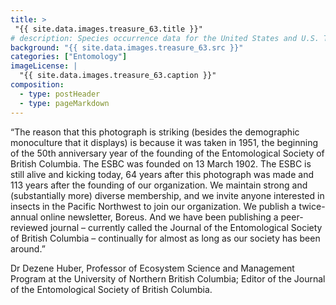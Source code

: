 ```yaml
---
title: >
 "{{ site.data.images.treasure_63.title }}"
# description: Species occurrence data for the United States and U.S. Territories.
background: "{{ site.data.images.treasure_63.src }}"
categories: ["Entomology"]
imageLicense: |
  "{{ site.data.images.treasure_63.caption }}"
composition:
  - type: postHeader
  - type: pageMarkdown
---
```


“The reason that this photograph is striking (besides the demographic monoculture that it displays) is because it was taken in 1951, the beginning of the 50th anniversary year of the founding of the Entomological Society of British Columbia. The ESBC was founded on 13 March 1902. The ESBC is still alive and kicking today, 64 years after this photograph was made and 113 years after the founding of our organization. We maintain strong and (substantially more) diverse membership, and we invite anyone interested in insects in the Pacific Northwest to join our organization. We publish a twice-annual online newsletter, Boreus. And we have been publishing a peer-reviewed journal – currently called the Journal of the Entomological Society of British Columbia – continually for almost as long as our society has been around.”

Dr Dezene Huber, Professor of Ecosystem Science and Management Program at the University of Northern British Columbia; Editor of the Journal of the Entomological Society of British Columbia.